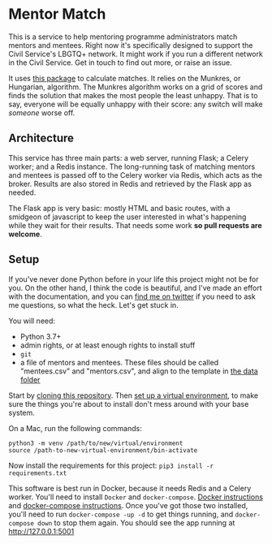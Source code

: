 # Mentor Match

This is a service to help mentoring programme administrators match mentors and mentees. Right now it's specifically designed to support the Civil Service's LBGTQ+ network. It might work if you run a different network in the Civil Service. Get in touch to find out more, or raise an issue.

It uses [this package](https://github.com/jonodrew/mentor-match-package) to calculate matches. It relies on the Munkres, or Hungarian, algorithm. The Munkres algorithm works on a grid of scores and finds the solution that makes the most people the least unhappy. That is to say, everyone will be equally unhappy with their score: any switch will
make *someone* worse off.

## Architecture
This service has three main parts: a web server, running Flask; a Celery worker; and a Redis instance. The long-running task of matching mentors and mentees is passed off to the Celery worker via Redis, which acts as the broker. Results are also stored in Redis and retrieved by the Flask app as needed.

The Flask app is very basic: mostly HTML and basic routes, with a smidgeon of javascript to keep the user interested in what's happening while they wait for their results. That needs some work **so pull requests are welcome**.

## Setup

If you've never done Python before in your life this project might not be for you. On the other hand, I think the code is
beautiful, and I've made an effort with the documentation, and you can [find me on twitter](https://www.twitter.com/jonodrew)
if you need to ask me questions, so what the heck. Let's get stuck in.

You will need:

- Python 3.7+
- admin rights, or at least enough rights to install stuff
- `git`
- a file of mentors and mentees. These files should be called "mentees.csv" and "mentors.csv", and align to the template in [the data folder](./app/static/data/small)

Start by [cloning this repository](https://docs.github.com/en/github/creating-cloning-and-archiving-repositories/cloning-a-repository-from-github/cloning-a-repository).
Then [set up a virtual environment](https://docs.python.org/3/library/venv.html), to make sure the things you're about to
install don't mess around with your base system.

On a Mac, run the following commands:

```
python3 -m venv /path/to/new/virtual/environment
source /path-to-new-virtual-environment/bin-activate
```

Now install the requirements for this project: `pip3 install -r requirements.txt`

This software is best run in Docker, because it needs Redis and a Celery worker. You'll need to install `Docker` and
`docker-compose`. [Docker instructions](https://docs.docker.com/engine/install/) and
[docker-compose instructions](https://docs.docker.com/compose/install/). Once you've got those two installed, you'll need to run `docker-compose -up -d` to get things running, and `docker-compose down` to stop them again. You should see the app running at http://127.0.0.1:5001
